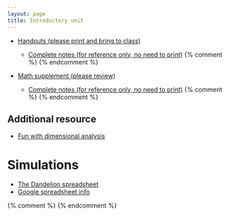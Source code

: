 ```yaml
---
layout: page
title: Introductory unit
---
```


* [Handouts (please print and bring to class)](/materials/intro.handouts.pdf)
  * [Complete notes (for reference only, no need to print)](/materials/intro.complete.pdf)
{% comment %} 
{% endcomment %} 

* [Math supplement (please review)](/materials/math.handouts.pdf)
  * [Complete notes (for reference only, no need to print)](/materials/math.complete.pdf)
{% comment %} 
{% endcomment %} 

## Additional resource

  * [Fun with dimensional analysis](http://www.alysion.org/dimensional/fun.htm)

# Simulations

* [The Dandelion spreadsheet](http://tinyurl.com/DandelionModel2020)
* [Google spreadsheet info](spreadsheets.html)

{% comment %} 
{% endcomment %} 

